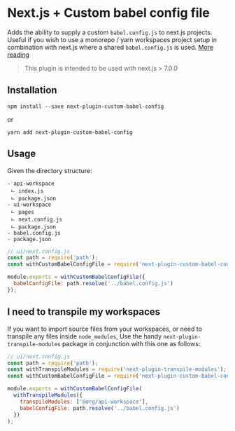 # Next.js + Custom babel config file

Adds the ability to supply a custom `babel.config.js` to next.js projects. Useful if you wish to use a monorepo / yarn workspaces project setup in combination with next.js where a shared `babel.config.js` is used. [More reading](https://babeljs.io/docs/en/config-files#project-wide-configuration)

> This plugin is intended to be used with next.js > 7.0.0

## Installation

```
npm install --save next-plugin-custom-babel-config
```

or

```
yarn add next-plugin-custom-babel-config
```

## Usage

Given the directory structure:

```
- api-workspace
 ㄴ index.js
 ㄴ package.json
- ui-workspace
 ㄴ pages
 ㄴ next.config.js
 ㄴ package.json
- babel.config.js
- package.json
```

```js
// ui/next.config.js
const path = require('path');
const withCustomBabelConfigFile = require('next-plugin-custom-babel-config');

module.exports = withCustomBabelConfigFile({
  babelConfigFile: path.resolve('../babel.config.js')
});
```

## I need to transpile my workspaces

If you want to import source files from your workspaces, or need to transpile any files inside `node_modules`, Use the handy `next-plugin-transpile-modules` package in conjunction with this one as follows:

```js
// ui/next.config.js
const path = require('path');
const withTranspileModules = require('next-plugin-transpile-modules');
const withCustomBabelConfigFile = require('next-plugin-custom-babel-config');

module.exports = withCustomBabelConfigFile(
  withTranspileModules({
    transpileModules: ['@org/api-workspace'],
    babelConfigFile: path.resolve('../babel.config.js')
  })
);
```
